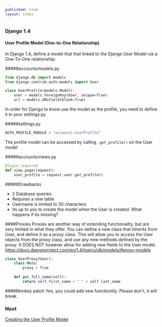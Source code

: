 ```yaml
---
published: true
layout: index
---
```


### Django 1.4
#### User Profile Model (One-to-One Relationship)

In Django 1.4, define a model that that linked to the Django User Model via a One-To-One relationship. 

#####accounts/models.py
```python
from django.db import models
from django.contrib.auth.models import User

class UserProfile(models.Model):
    user = models.ForeignKey(User, unique=True)
    url = models.URLField(blank=True)
```
In order for Django to know use the model as the profile, you need to define it in your settings.py

#####settings.py
```python
AUTH_PROFILE_MODULE = "accounts.UserProfile"
```

The profile model can be accessed by calling ```.get_profile()``` on the User model

#####accounts/views.py
```python
@login_required
def view_page(request):
    user_profile = request.user.get_profile()
```

#####Drawbacks
* 2 Database queries
* Requires a new table
* Username is limited to 30 characters
* Its up to you to create the model when the User is created. What happens if its missing?

####Proxies
Proxies are another way of extending functionailty, but are very limited in what they offer. You can define a new class that inherits from User, and define it as a proxy class. This will allow you to access the User objects from the proxy class, and use any new methods defined by the proxy. It DOES NOT however allow for adding new fields to the User model.
https://docs.djangoproject.com/en/1.4/topics/db/models/#proxy-models

```python
class UserProxy(User):
    class Meta:
        proxy = True
  
    def get_full_name(self):
        return self.first_name + " " + self.last_name
```

####Monkey patch
Yes, you could add new functionlity. Please don't, it will break.

### Next
[Creating the User Profile Model](http://bxm156.github.io/django-meetup/1.4/create)